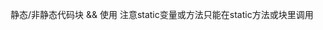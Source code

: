 <!--
 * @Author: Weidows
 * @Date: 2020-09-10 16:40:34
 * @LastEditors: Weidows
 * @LastEditTime: 2020-09-22 11:07:20
 * @FilePath: \Weidows\Java\src\main\java\twenty\september\new_object\README.md
-->
静态/非静态代码块 && 使用
注意static变量或方法只能在static方法或块里调用